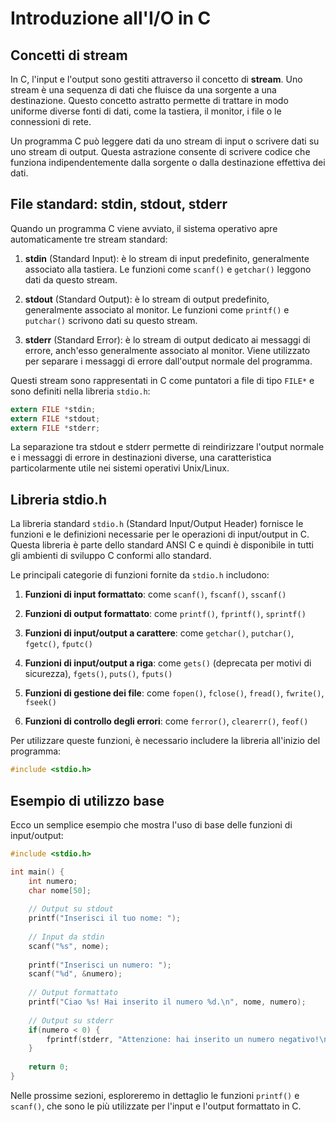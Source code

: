 # Introduzione all'I/O in C

## Concetti di stream

In C, l'input e l'output sono gestiti attraverso il concetto di **stream**. Uno stream è una sequenza di dati che fluisce da una sorgente a una destinazione. Questo concetto astratto permette di trattare in modo uniforme diverse fonti di dati, come la tastiera, il monitor, i file o le connessioni di rete.

Un programma C può leggere dati da uno stream di input o scrivere dati su uno stream di output. Questa astrazione consente di scrivere codice che funziona indipendentemente dalla sorgente o dalla destinazione effettiva dei dati.

## File standard: stdin, stdout, stderr

Quando un programma C viene avviato, il sistema operativo apre automaticamente tre stream standard:

1. **stdin** (Standard Input): è lo stream di input predefinito, generalmente associato alla tastiera. Le funzioni come `scanf()` e `getchar()` leggono dati da questo stream.

2. **stdout** (Standard Output): è lo stream di output predefinito, generalmente associato al monitor. Le funzioni come `printf()` e `putchar()` scrivono dati su questo stream.

3. **stderr** (Standard Error): è lo stream di output dedicato ai messaggi di errore, anch'esso generalmente associato al monitor. Viene utilizzato per separare i messaggi di errore dall'output normale del programma.

Questi stream sono rappresentati in C come puntatori a file di tipo `FILE*` e sono definiti nella libreria `stdio.h`:

```c
extern FILE *stdin;
extern FILE *stdout;
extern FILE *stderr;
```

La separazione tra stdout e stderr permette di reindirizzare l'output normale e i messaggi di errore in destinazioni diverse, una caratteristica particolarmente utile nei sistemi operativi Unix/Linux.

## Libreria stdio.h

La libreria standard `stdio.h` (Standard Input/Output Header) fornisce le funzioni e le definizioni necessarie per le operazioni di input/output in C. Questa libreria è parte dello standard ANSI C e quindi è disponibile in tutti gli ambienti di sviluppo C conformi allo standard.

Le principali categorie di funzioni fornite da `stdio.h` includono:

1. **Funzioni di input formattato**: come `scanf()`, `fscanf()`, `sscanf()`

2. **Funzioni di output formattato**: come `printf()`, `fprintf()`, `sprintf()`

3. **Funzioni di input/output a carattere**: come `getchar()`, `putchar()`, `fgetc()`, `fputc()`

4. **Funzioni di input/output a riga**: come `gets()` (deprecata per motivi di sicurezza), `fgets()`, `puts()`, `fputs()`

5. **Funzioni di gestione dei file**: come `fopen()`, `fclose()`, `fread()`, `fwrite()`, `fseek()`

6. **Funzioni di controllo degli errori**: come `ferror()`, `clearerr()`, `feof()`

Per utilizzare queste funzioni, è necessario includere la libreria all'inizio del programma:

```c
#include <stdio.h>
```

## Esempio di utilizzo base

Ecco un semplice esempio che mostra l'uso di base delle funzioni di input/output:

```c
#include <stdio.h>

int main() {
    int numero;
    char nome[50];
    
    // Output su stdout
    printf("Inserisci il tuo nome: ");
    
    // Input da stdin
    scanf("%s", nome);
    
    printf("Inserisci un numero: ");
    scanf("%d", &numero);
    
    // Output formattato
    printf("Ciao %s! Hai inserito il numero %d.\n", nome, numero);
    
    // Output su stderr
    if(numero < 0) {
        fprintf(stderr, "Attenzione: hai inserito un numero negativo!\n");
    }
    
    return 0;
}
```

Nelle prossime sezioni, esploreremo in dettaglio le funzioni `printf()` e `scanf()`, che sono le più utilizzate per l'input e l'output formattato in C.
